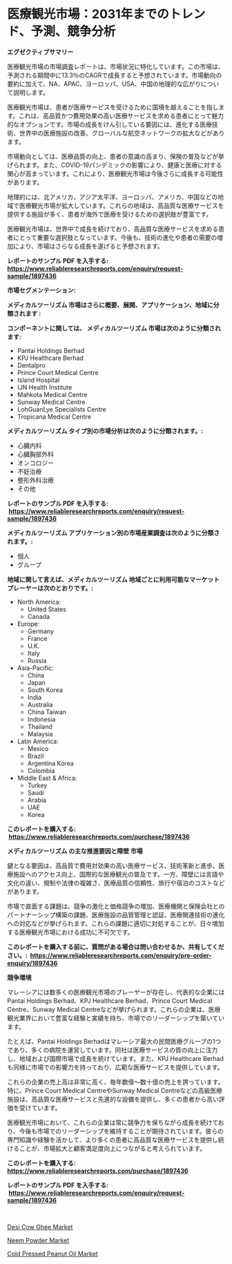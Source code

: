 <p><h1>医療観光市場：2031年までのトレンド、予測、競争分析</h1></p><p><strong>エグゼクティブサマリー</strong></p>
<p><p>医療観光市場の市場調査レポートは、市場状況に特化しています。この市場は、予測される期間中に13.3％のCAGRで成長すると予想されています。市場動向の要約に加えて、NA、APAC、ヨーロッパ、USA、中国の地理的な広がりについて説明します。</p><p>医療観光市場は、患者が医療サービスを受けるために国境を越えることを指します。これは、高品質かつ費用効果の高い医療サービスを求める患者にとって魅力的なオプションです。市場の成長をけん引している要因には、進化する医療技術、世界中の医療施設の改善、グローバルな航空ネットワークの拡大などがあります。</p><p>市場動向としては、医療品質の向上、患者の意識の高まり、保険の普及などが挙げられます。また、COVID-19パンデミックの影響により、健康と医療に対する関心が高まっています。これにより、医療観光市場は今後さらに成長する可能性があります。</p><p>地理的には、北アメリカ、アジア太平洋、ヨーロッパ、アメリカ、中国などの地域で医療観光市場が拡大しています。これらの地域は、高品質な医療サービスを提供する施設が多く、患者が海外で医療を受けるための選択肢が豊富です。</p><p>医療観光市場は、世界中で成長を続けており、高品質な医療サービスを求める患者にとって重要な選択肢となっています。今後も、技術の進化や患者の需要の増加により、市場はさらなる成長を遂げると予想されます。</p></p>
<p><strong>レポートのサンプル PDF を入手する: <a href="https://www.reliableresearchreports.com/enquiry/request-sample/1897436">https://www.reliableresearchreports.com/enquiry/request-sample/1897436</a></strong></p>
<p><strong>市場セグメンテーション:</strong></p>
<p><strong> メディカルツーリズム 市場はさらに概要、展開、アプリケーション、地域に分類されます :</strong></p>
<p><strong>コンポーネントに関しては、 メディカルツーリズム 市場は次のように分類されます: &nbsp;</strong></p>
<p><ul><li>Pantai Holdings Berhad</li><li>KPJ Healthcare Berhad</li><li>Dentalpro</li><li>Prince Court Medical Centre</li><li>Island Hospital</li><li>IJN Health Institute</li><li>Mahkota Medical Centre</li><li>Sunway Medical Centre</li><li>LohGuanLye Specialists Centre</li><li>Tropicana Medical Centre</li></ul></p>
<p><strong> メディカルツーリズム タイプ別の市場分析は次のように分類されます。:</strong></p>
<p><ul><li>心臓内科</li><li>心臓胸部外科</li><li>オンコロジー</li><li>不妊治療</li><li>整形外科治療</li><li>その他</li></ul></p>
<p><strong>レポートのサンプル PDF を入手する: &nbsp;<a href="https://www.reliableresearchreports.com/enquiry/request-sample/1897436">https://www.reliableresearchreports.com/enquiry/request-sample/1897436</a></strong></p>
<p><strong> メディカルツーリズム アプリケーション別の市場産業調査は次のように分類されます。:</strong></p>
<p><ul><li>個人</li><li>グループ</li></ul></p>
<p><strong>地域に関して言えば、メディカルツーリズム 地域ごとに利用可能なマーケットプレーヤーは次のとおりです。:</strong></p>
<p><ul>
    <li>
        North America:
        <ul>
            <li>United States</li>
            <li>Canada</li>
        </ul>
    </li>
    <li>
        Europe:
        <ul>
            <li>Germany</li>
            <li>France</li>
            <li>U.K.</li>
            <li>Italy</li>
            <li>Russia</li>
        </ul>
    </li>
    <li>
        Asia-Pacific:
        <ul>
            <li>China</li>
            <li>Japan</li>
            <li>South Korea</li>
            <li>India</li>
            <li>Australia</li>
            <li>China Taiwan</li>
            <li>Indonesia</li>
            <li>Thailand</li>
            <li>Malaysia</li>
        </ul>
    </li>
    <li>
        Latin America:
        <ul>
            <li>Mexico</li>
            <li>Brazil</li>
            <li>Argentina Korea</li>
            <li>Colombia</li>
        </ul>
    </li>
    <li>
        Middle East & Africa:
        <ul>
            <li>Turkey</li>
            <li>Saudi</li>
            <li>Arabia</li>
            <li>UAE</li>
            <li>Korea</li>
        </ul>
    </li>
    </ul></p>
<p><strong>このレポートを購入する: &nbsp;<a href="https://www.reliableresearchreports.com/purchase/1897436">https://www.reliableresearchreports.com/purchase/1897436</a></strong></p>
<p><strong>メディカルツーリズム の主な推進要因と障壁 市場</strong></p>
<p><p>鍵となる要因は、高品質で費用対効果の高い医療サービス、技術革新と進歩、医療施設へのアクセス向上、国際的な医療観光の普及です。一方、障壁には言語や文化の違い、規制や法律の複雑さ、医療品質の信頼性、旅行や宿泊のコストなどがあります。</p><p>市場で直面する課題は、競争の激化と価格競争の増加、医療機関と保険会社とのパートナーシップ構築の課題、医療施設の品質管理と認証、医療関連技術の進化への対応などが挙げられます。これらの課題に適切に対処することが、日々増加する医療観光市場における成功に不可欠です。</p></p>
<p><strong>このレポートを購入する前に、質問がある場合は問い合わせるか、共有してください。:&nbsp; <a href="https://www.reliableresearchreports.com/enquiry/pre-order-enquiry/1897436">https://www.reliableresearchreports.com/enquiry/pre-order-enquiry/1897436</a></strong></p>
<p><strong>競争環境</strong></p>
<p><p>マレーシアには数多くの医療観光市場のプレーヤーが存在し、代表的な企業にはPantai Holdings Berhad、KPJ Healthcare Berhad、Prince Court Medical Centre、Sunway Medical Centreなどが挙げられます。これらの企業は、医療観光業界において豊富な経験と実績を持ち、市場でのリーダーシップを築いています。</p><p>たとえば、Pantai Holdings Berhadはマレーシア最大の民間医療グループの1つであり、多くの病院を運営しています。同社は医療サービスの質の向上に注力し、地域および国際市場で成長を続けています。また、KPJ Healthcare Berhadも同様に市場での影響力を持っており、広範な医療サービスを提供しています。</p><p>これらの企業の売上高は非常に高く、毎年数億～数十億の売上を誇っています。特に、Prince Court Medical CentreやSunway Medical Centreなどの高級医療施設は、高品質な医療サービスと先進的な設備を提供し、多くの患者から高い評価を受けています。</p><p>医療観光市場において、これらの企業は常に競争力を保ちながら成長を続けており、今後も市場でのリーダーシップを維持することが期待されています。彼らの専門知識や経験を活かして、より多くの患者に高品質な医療サービスを提供し続けることが、市場拡大と顧客満足度向上につながると考えられています。</p></p>
<p><strong>このレポートを購入する: &nbsp; <a href="https://www.reliableresearchreports.com/purchase/1897436">https://www.reliableresearchreports.com/purchase/1897436</a></strong></p>
<p><strong>レポートのサンプル PDF を入手する: &nbsp;<a href="https://www.reliableresearchreports.com/enquiry/request-sample/1897436">https://www.reliableresearchreports.com/enquiry/request-sample/1897436</a></strong><strong></strong></p>
<p>&nbsp;</p>
<p><p><a href="https://github.com/wusalecollins540tpqoz/Market-Research-Report-List-1/blob/main/desi-cow-ghee-market.md">Desi Cow Ghee Market</a></p><p><a href="https://github.com/kathiaseamanalvaradovlprc2h/Market-Research-Report-List-1/blob/main/neem-powder-market.md">Neem Powder Market</a></p><p><a href="https://github.com/pjcfca/Market-Research-Report-List-1/blob/main/cold-pressed-peanut-oil-market.md">Cold Pressed Peanut Oil Market</a></p></p>